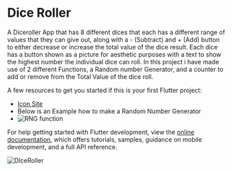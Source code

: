 # Dice Roller

A Diceroller App that has 8 different dices that each has a different range of values that they can give out, along with a - (Subtract) and + (Add) button to either decrease or increase the total value of the dice result.
Each dice has a button shown as a picture for aesthetic purposes with a text to show the highest number the individual dice can roll. In this project i have made use of 2 different Functions, a Random number Generator, and a counter to add or remove from the Total Value of the dice roll.



A few resources to get you started if this is your first Flutter project:

- [Icon Site](https://game-icons.net/)
- Below is an Example how to make a Random Number Generator
- ![RNG function](https://github.com/Liander2/Dice-Roller/assets/150666994/e05ef342-c951-40cd-88f4-a7a6950408d9)




For help getting started with Flutter development, view the
[online documentation](https://docs.flutter.dev/), which offers tutorials,
samples, guidance on mobile development, and a full API reference.

![DIceRoller](https://github.com/Liander2/Dice-Roller/assets/150666994/fb82c3b3-13a7-4c0c-a84f-bb85faa7eaf9)
